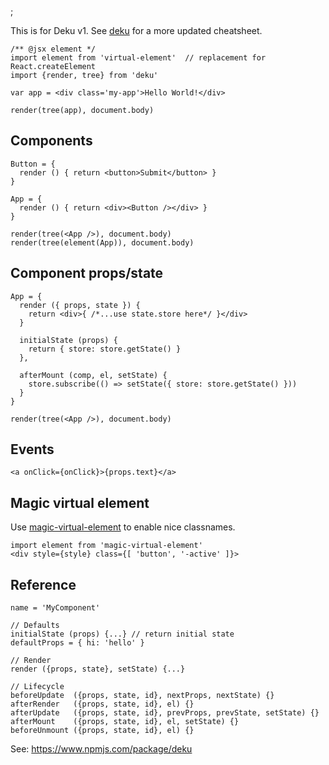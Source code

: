 ;

This is for Deku v1. See [deku](./deku) for a more updated cheatsheet.

    /** @jsx element */
    import element from 'virtual-element'  // replacement for React.createElement
    import {render, tree} from 'deku'

    var app = <div class='my-app'>Hello World!</div>

    render(tree(app), document.body)

Components
----------

    Button = {
      render () { return <button>Submit</button> }
    }

    App = {
      render () { return <div><Button /></div> }
    }

    render(tree(<App />), document.body)
    render(tree(element(App)), document.body)

Component props/state
---------------------

    App = {
      render ({ props, state }) {
        return <div>{ /*...use state.store here*/ }</div>
      }

      initialState (props) {
        return { store: store.getState() }
      },

      afterMount (comp, el, setState) {
        store.subscribe(() => setState({ store: store.getState() }))
      }
    }

    render(tree(<App />), document.body)

Events
------

    <a onClick={onClick}>{props.text}</a>

Magic virtual element
---------------------

Use [magic-virtual-element](https://github.com/dekujs/magic-virtual-element) to enable nice classnames.

    import element from 'magic-virtual-element'
    <div style={style} class={[ 'button', '-active' ]}>

Reference
---------

    name = 'MyComponent'

    // Defaults
    initialState (props) {...} // return initial state
    defaultProps = { hi: 'hello' }

    // Render
    render ({props, state}, setState) {...}

    // Lifecycle
    beforeUpdate  ({props, state, id}, nextProps, nextState) {}
    afterRender   ({props, state, id}, el) {}
    afterUpdate   ({props, state, id}, prevProps, prevState, setState) {}
    afterMount    ({props, state, id}, el, setState) {}
    beforeUnmount ({props, state, id}, el) {}

See: <a href="https://www.npmjs.com/package/deku" class="uri">https://www.npmjs.com/package/deku</a>
